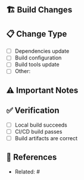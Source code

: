 ## 🏗️ Build Changes

<!-- Describe build system modifications -->

## 📋 Change Type

- [ ] Dependencies update
- [ ] Build configuration
- [ ] Build tools update
- [ ] Other:

## ⚠️ Important Notes

<!-- Any build-related warnings or notes -->

## ✅ Verification

- [ ] Local build succeeds
- [ ] CI/CD build passes
- [ ] Build artifacts are correct

## 🔗 References

- Related: #
